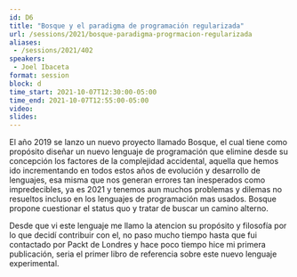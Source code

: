 ```yaml
---
id: D6
title: "Bosque y el paradigma de programación regularizada"
url: /sessions/2021/bosque-paradigma-progrmacion-regularizada
aliases:
 - /sessions/2021/402 
speakers:
 - Joel Ibaceta
format: session
block: d
time_start: 2021-10-07T12:30:00-05:00
time_end: 2021-10-07T12:55:00-05:00
video:
slides:
---
```


El año 2019 se lanzo un nuevo proyecto llamado Bosque, el cual tiene como propósito diseñar un nuevo lenguaje de programación que elimine desde su concepción los factores de la complejidad accidental, aquella que hemos ido incrementando en todos estos años de evolución y desarrollo de lenguajes, esa misma que nos generan errores tan inesperados como impredecibles, ya es 2021 y tenemos aun muchos problemas y dilemas no resueltos incluso en los lenguajes de programación mas usados. Bosque propone cuestionar el status quo y tratar de buscar un camino alterno.

Desde que vi este lenguaje me llamo la atencion su propósito y filosofía por lo que decidí contribuir con el, no paso mucho tiempo hasta que fui contactado por Packt de Londres y hace poco tiempo hice mi primera publicación, seria el primer libro de referencia sobre este nuevo lenguaje experimental.